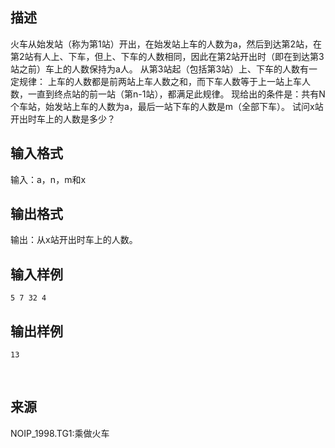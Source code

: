 ## 描述

火车从始发站（称为第1站）开出，在始发站上车的人数为a，然后到达第2站，在第2站有人上、下车，但上、下车的人数相同，因此在第2站开出时（即在到达第3站之前）车上的人数保持为a人。 从第3站起（包括第3站）上、下车的人数有一定规律： 上车的人数都是前两站上车人数之和，而下车人数等于上一站上车人数，一直到终点站的前一站（第n-1站），都满足此规律。 现给出的条件是：共有N个车站，始发站上车的人数为a，最后一站下车的人数是m（全部下车）。 试问x站开出时车上的人数是多少？

## 输入格式

输入：a，n，m和x

## 输出格式

输出：从x站开出时车上的人数。

## 输入样例

```plaintext
5 7 32 4 
```

## 输出样例

```plaintext
13 
```



 

## 来源

NOIP_1998.TG1:乘做火车

